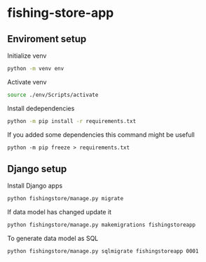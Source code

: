 # fishing-store-app

## Enviroment setup
Initialize venv
```bash
python -m venv env
```

Activate venv
```bash
source ./env/Scripts/activate
```

Install dedependencies
```bash
python -m pip install -r requirements.txt
```

If you added some dependencies this command might be usefull
```
python -m pip freeze > requirements.txt
```

## Django setup
Install Django apps
```bash
python fishingstore/manage.py migrate
```

If data model has changed update it
```bash
python fishingstore/manage.py makemigrations fishingstoreapp
```

To generate data model as SQL
```bash
python fishingstore/manage.py sqlmigrate fishingstoreapp 0001
```

